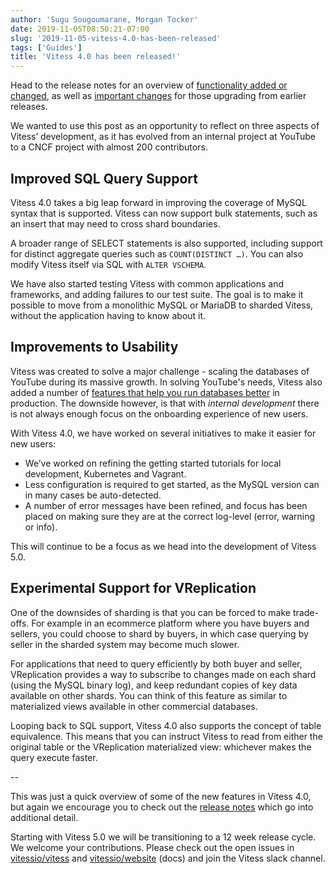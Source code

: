 ```yaml
---
author: 'Sugu Sougoumarane, Morgan Tocker'
date: 2019-11-05T08:50:21-07:00
slug: '2019-11-05-vitess-4.0-has-been-released'
tags: ['Guides']
title: 'Vitess 4.0 has been released!'
---
```


Head to the release notes for an overview of [functionality added or changed](#), as well as [important changes](#) for those upgrading from earlier releases.

We wanted to use this post as an opportunity to reflect on three aspects of Vitess’ development, as it has evolved from an internal project at YouTube to a CNCF project with almost 200 contributors.

## Improved SQL Query Support

Vitess 4.0 takes a big leap forward in improving the coverage of MySQL syntax that is supported. Vitess can now support bulk statements, such as an insert that may need to cross shard boundaries.

A broader range of SELECT statements is also supported, including support for distinct aggregate queries such as `COUNT(DISTINCT …)`. You can also modify Vitess itself via SQL with `ALTER VSCHEMA`.

We have also started testing Vitess with common applications and frameworks, and adding failures to our test suite. The goal is to make it possible to move from a monolithic MySQL or MariaDB to sharded Vitess, without the application having to know about it.

## Improvements to Usability

Vitess was created to solve a major challenge - scaling the databases of YouTube during its massive growth. In solving YouTube's needs, Vitess also added a number of [features that help you run databases better](https://vitess.io/blog/2019-06-17-unsharded-vitess-benefits/) in production. The downside however, is that with _internal development_ there is not always enough focus on the onboarding experience of new users.

With Vitess 4.0, we have worked on several initiatives to make it easier for new users:

* We’ve worked on refining the getting started tutorials for local development, Kubernetes and Vagrant.
* Less configuration is required to get started, as the MySQL version can in many cases be auto-detected.
* A number of error messages have been refined, and focus has been placed on making sure they are at the correct log-level (error, warning or info).

This will continue to be a focus as we head into the development of Vitess 5.0.

## Experimental Support for VReplication

One of the downsides of sharding is that you can be forced to make trade-offs. For example in an ecommerce platform where you have buyers and sellers, you could choose to shard by buyers, in which case querying by seller in the sharded system may become much slower.

For applications that need to query efficiently by both buyer and seller, VReplication provides a way to subscribe to changes made on each shard (using the MySQL binary log), and keep redundant copies of key data available on other shards. You can think of this feature as similar to materialized views available in other commercial databases.

Looping back to SQL support, Vitess 4.0 also supports the concept of table equivalence. This means that you can instruct Vitess to read from either the original table or the VReplication materialized view: whichever makes the query execute faster.

--

This was just a quick overview of some of the new features in Vitess 4.0, but again we encourage you to check out the [release notes](#) which go into additional detail.

Starting with Vitess 5.0 we will be transitioning to a 12 week release cycle. We welcome your contributions. Please check out the open issues in [vitessio/vitess](https://github.com/vitessio/vitess/issues) and [vitessio/website](https://github.com/vitessio/website/issues) (docs) and join the Vitess slack channel.
